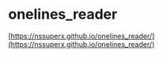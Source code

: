# onelines_reader
[https://nssuperx.github.io/onelines_reader/](https://nssuperx.github.io/onelines_reader/)